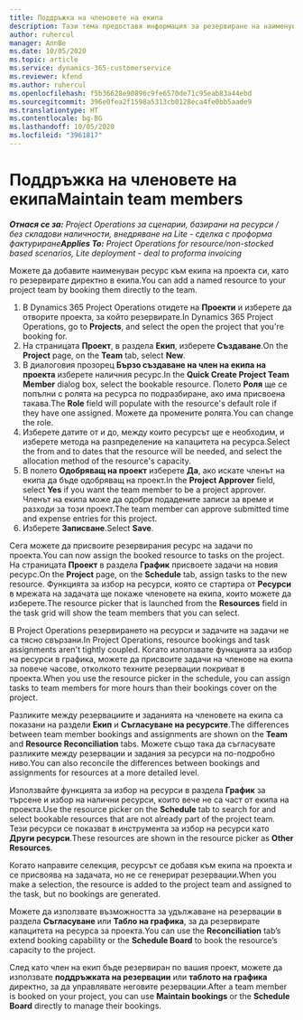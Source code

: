 ```yaml
---
title: Поддръжка на членовете на екипа
description: Тази тема предоставя информация за резервиране на наименувани ресурси за екипи на проекти и присвояването им към задачи.
author: ruhercul
manager: AnnBe
ms.date: 10/05/2020
ms.topic: article
ms.service: dynamics-365-customerservice
ms.reviewer: kfend
ms.author: ruhercul
ms.openlocfilehash: f5b36628e90896c9fe6570de71c95eab83a44ebd
ms.sourcegitcommit: 396e0fea2f1598a5313cb0128eca4fe0bb5aade9
ms.translationtype: HT
ms.contentlocale: bg-BG
ms.lasthandoff: 10/05/2020
ms.locfileid: "3961817"
---
```

# <a name="maintain-team-members"></a><span data-ttu-id="2f56f-103">Поддръжка на членовете на екипа</span><span class="sxs-lookup"><span data-stu-id="2f56f-103">Maintain team members</span></span>

<span data-ttu-id="2f56f-104">_**Отнася се за:** Project Operations за сценарии, базирани на ресурси / без складови наличности, внедряване на Lite - сделка с проформа фактуриране_</span><span class="sxs-lookup"><span data-stu-id="2f56f-104">_**Applies To:** Project Operations for resource/non-stocked based scenarios, Lite deployment - deal to proforma invoicing_</span></span>

<span data-ttu-id="2f56f-105">Можете да добавите наименуван ресурс към екипа на проекта си, като го резервирате директно в екипа.</span><span class="sxs-lookup"><span data-stu-id="2f56f-105">You can add a named resource to your project team by booking them directly to the team.</span></span>

1. <span data-ttu-id="2f56f-106">В Dynamics 365 Project Operations отидете на **Проекти** и изберете да отворите проекта, за който резервирате.</span><span class="sxs-lookup"><span data-stu-id="2f56f-106">In Dynamics 365 Project Operations, go to **Projects**, and select the open the project that you're booking for.</span></span>
2. <span data-ttu-id="2f56f-107">На страницата **Проект**, в раздела **Екип**, изберете **Създаване**.</span><span class="sxs-lookup"><span data-stu-id="2f56f-107">On the **Project** page, on the **Team** tab, select **New**.</span></span> 
3. <span data-ttu-id="2f56f-108">В диалоговия прозорец **Бързо създаване на член на екипа на проекта** изберете наличния ресурс.</span><span class="sxs-lookup"><span data-stu-id="2f56f-108">In the **Quick Create Project Team Member** dialog box, select the bookable resource.</span></span> <span data-ttu-id="2f56f-109">Полето **Роля** ще се попълни с ролята на ресурса по подразбиране, ако има присвоена такава.</span><span class="sxs-lookup"><span data-stu-id="2f56f-109">The **Role** field will populate with the resource's default role if they have one assigned.</span></span> <span data-ttu-id="2f56f-110">Можете да промените ролята.</span><span class="sxs-lookup"><span data-stu-id="2f56f-110">You can change the role.</span></span> 
4. <span data-ttu-id="2f56f-111">Изберете датите от и до, между които ресурсът ще е необходим, и изберете метода на разпределение на капацитета на ресурса.</span><span class="sxs-lookup"><span data-stu-id="2f56f-111">Select the from and to dates that the resource will be needed, and select the allocation method of the resource's capacity.</span></span> 
5. <span data-ttu-id="2f56f-112">В полето **Одобряващ на проект** изберете **Да**, ако искате членът на екипа да бъде одобряващ на проект.</span><span class="sxs-lookup"><span data-stu-id="2f56f-112">In the **Project Approver** field, select **Yes** if you want the team member to be a project approver.</span></span> <span data-ttu-id="2f56f-113">Членът на екипа може да одобри подадените записи за време и разходи за този проект.</span><span class="sxs-lookup"><span data-stu-id="2f56f-113">The team member can approve submitted time and expense entries for this project.</span></span> 
6. <span data-ttu-id="2f56f-114">Изберете **Записване**.</span><span class="sxs-lookup"><span data-stu-id="2f56f-114">Select **Save**.</span></span>

<span data-ttu-id="2f56f-115">Сега можете да присвоите резервирания ресурс на задачи по проекта.</span><span class="sxs-lookup"><span data-stu-id="2f56f-115">You can now assign the booked resource to tasks on the project.</span></span> <span data-ttu-id="2f56f-116">На страницата **Проект** в раздела **График** присвоете задачи на новия ресурс.</span><span class="sxs-lookup"><span data-stu-id="2f56f-116">On the **Project** page, on the **Schedule** tab, assign tasks to the new resource.</span></span> <span data-ttu-id="2f56f-117">Функцията за избор на ресурси, която се стартира от **Ресурси** в мрежата на задачата ще покаже членовете на екипа, които можете да изберете.</span><span class="sxs-lookup"><span data-stu-id="2f56f-117">The resource picker that is launched from the **Resources** field in the task grid will show the team members that you can select.</span></span>


<span data-ttu-id="2f56f-118">В Project Operations резервирането на ресурси и задачите на задачи не са тясно свързани.</span><span class="sxs-lookup"><span data-stu-id="2f56f-118">In Project Operations, resource bookings and task assignments aren't tightly coupled.</span></span> <span data-ttu-id="2f56f-119">Когато използвате функцията за избор на ресурси в графика, можете да присвоите задачи на членове на екипа за повече часове, отколкото техните резервации покриват в проекта.</span><span class="sxs-lookup"><span data-stu-id="2f56f-119">When you use the resource picker in the schedule, you can assign tasks to team members for more hours than their bookings cover on the project.</span></span>

<span data-ttu-id="2f56f-120">Разликите между резервациите и заданията на членовете на екипа са показани на раздели **Екип** и **Съгласуване на ресурсите**.</span><span class="sxs-lookup"><span data-stu-id="2f56f-120">The differences between team member bookings and assignments are shown on the **Team** and **Resource Reconciliation** tabs.</span></span> <span data-ttu-id="2f56f-121">Можете също така да съгласувате разликите между резервации и задания за ресурси на по-подробно ниво.</span><span class="sxs-lookup"><span data-stu-id="2f56f-121">You can also reconcile the differences between bookings and assignments for resources at a more detailed level.</span></span>

<span data-ttu-id="2f56f-122">Използвайте функцията за избор на ресурси в раздела **График** за търсене и избор на налични ресурси, които вече не са част от екипа на проекта.</span><span class="sxs-lookup"><span data-stu-id="2f56f-122">Use the resource picker on the **Schedule** tab to search for and select bookable resources that are not already part of the project team.</span></span> <span data-ttu-id="2f56f-123">Тези ресурси се показват в инструмента за избор на ресурси като **Други ресурси**.</span><span class="sxs-lookup"><span data-stu-id="2f56f-123">These resources are shown in the resource picker as **Other Resources**.</span></span>

<span data-ttu-id="2f56f-124">Когато направите селекция, ресурсът се добавя към екипа на проекта и се присвоява на задачата, но не се генерират резервации.</span><span class="sxs-lookup"><span data-stu-id="2f56f-124">When you make a selection, the resource is added to the project team and assigned to the task, but no bookings are generated.</span></span>

<span data-ttu-id="2f56f-125">Можете да използвате възможността за удължаване на резервации в раздела **Съгласуване** или **Табло на графика**, за да резервирате капацитета на ресурса за проекта.</span><span class="sxs-lookup"><span data-stu-id="2f56f-125">You can use the **Reconciliation** tab’s extend booking capability or the **Schedule Board** to book the resource’s capacity to the project.</span></span>

<span data-ttu-id="2f56f-126">След като член на екип бъде резервиран по вашия проект, можете да използвате **поддръжката на резервации** или **таблото на графика** директно, за да управлявате неговите резервации.</span><span class="sxs-lookup"><span data-stu-id="2f56f-126">After a team member is booked on your project, you can use **Maintain bookings** or the **Schedule Board** directly to manage their bookings.</span></span>
